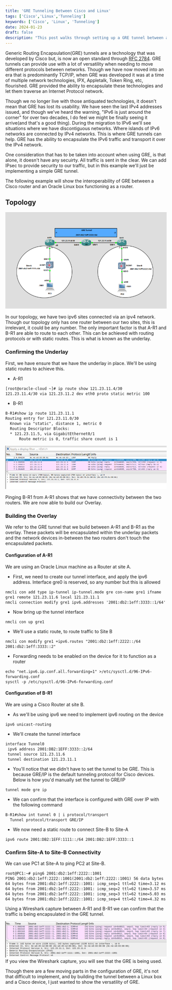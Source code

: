 ```yaml
---
title: 'GRE Tunneling Between Cisco and Linux'
tags: ['Cisco','Linux','Tunneling']
keywords: ['Cisco', 'Linux', 'Tunneling']
date: 2024-01-23
draft: false
description: "This post walks through setting up a GRE tunnel between an Oracle Linux machine and a Cisco router"
---
```


Generic Routing Encapsulation(GRE) tunnels are a technology that was developed by Cisco but, is now an open standard through [RFC 2784](https://www.rfc-editor.org/rfc/rfc2784).
GRE tunnels can provide use with a lot of versatility when needing to move different protocols between networks. Though we have now moved into an era that is predominantly TCP/IP, when GRE was developed it was at a time of multiple network technologies, IPX, Appletalk, Token Ring, etc, flourished. GRE provided the ability to encapsulate these technologies and let them traverse an Internet Protocol network.

Though we no longer live with those antiquated technologies, it doesn't mean that GRE has lost its usability. We have seen the last IPv4 addresses issued, and though we've heard the warning, "IPv6 is just around the corner" for over two decades, I do feel we might be finally seeing it arrive(and that's a good thing). During the migration to IPv6 we'll see situations where we have discontiguous networks. Where islands of IPv6 networks are connected by IPv4 networks. This is where GRE tunnels can help. GRE has the ability to encapsulate the IPv6 traffic and transport it over the IPv4 network.

One consideration that has to be taken into account when using GRE, is that alone, it doesn't have any secuirty. All traffic is sent in the clear. We can add IPsec to provide security to our traffic, but in this example we'll just be implementing a simple GRE tunnel.

The following example will show the interoperability of GRE between a Cisco router and an Oracle Linux box functioning as a router.

## Topology ##

![Topology](topology.png)

In our topology, we have two ipv6 sites connected via an ipv4 network. Though our topology only has one router between our two sites, this is irrelevant, it could be any number. The only important factor is that A-R1 and B-R1 are able to route to each other. This can be achieved with routing protocols or with static routes. This is what is known as the underlay.

### Confirming the Underlay ###

First, we have ensure that we have the underlay in place. We'll be using static routes to achieve this.
- A-R1
```
[root@oracle-cloud ~]# ip route show 121.23.11.4/30
121.23.11.4/30 via 121.23.11.2 dev eth0 proto static metric 100 
```

- B-R1
```
B-R1#show ip route 121.23.11.1   
Routing entry for 121.23.11.0/30
  Known via "static", distance 1, metric 0
  Routing Descriptor Blocks:
  * 121.23.11.5, via GigabitEthernet0/1
      Route metric is 0, traffic share count is 1
```

![Ping from A-R1 to B-R1 - Underlay](ws1.png)

Pinging B-R1 from A-R1 shows that we have connectivity between the two routers. We are now able to build our Overlay.

### Building the Overlay ###
We refer to the GRE tunnel that we build between A-R1 and B-R1 as the overlay. These packets will be encapsulated within the underlay packets and the network devices in-between the two routers don't touch the encapsulated packets.

#### Configuration of A-R1 ####
We are using an Oracle Linux machine as a Router at site A.

- First, we need to create our tunnel interface, and apply the ipv6 address.
Interface gre0 is reserved, so any number but this is allowed
```
nmcli con add type ip-tunnel ip-tunnel.mode gre con-name gre1 ifname gre1 remote 121.23.11.6 local 121.23.11.1
nmcli connection modify gre1 ipv6.addresses '2001:db2:1eff:3333::1/64'
```

- Now bring up the tunnel interface
```
nmcli con up gre1
```

- We'll use a static route, to route traffic to Site B
```
nmcli con modify gre1 +ipv6.routes "2001:db2:1eff:2222::/64 2001:db2:1eff:3333::2"
```

- Forwarding needs to be enabled on the device for it to function as a router
```
echo "net.ipv6.ip.conf.all.forwarding=1" >/etc/sysctl.d/96-IPv6-forwarding.conf
sysctl -p /etc/sysctl.d/96-IPv6-forwarding.conf
```


#### Configuration of B-R1 ####
We are using a Cisco Router at site B.

- As we'll be using ipv6 we need to implement ipv6 routing on the device
```
ipv6 unicast-routing
```


- We'll create the tunnel interface
```
interface Tunnel0
 ipv6 address 2001:DB2:1EFF:3333::2/64
 tunnel source 121.23.11.6
 tunnel destination 121.23.11.1
```

- You'll notice that we didn't have to set the tunnel to be GRE. This is because GRE/IP is the default tunneling protocol for Cisco devices. Below is how you'd manually set the tunnel to GRE/IP
```
tunnel mode gre ip
```

- We can confirm that the interface is configured with GRE over IP with the following command
```
B-R1#show int tunnel 0 | i protocol/transport
  Tunnel protocol/transport GRE/IP
```

- We now need a static route to connect Site-B to Site-A
```
ipv6 route 2001:DB2:1EFF:1111::/64 2001:DB2:1EFF:3333::1
```

### Confirm Site-A to Site-B Connectivity ###
We can use PC1 at Site-A to ping PC2 at Site-B.
```
root@PC1:~# ping6 2001:db2:1eff:2222::1001
PING 2001:db2:1eff:2222::1001(2001:db2:1eff:2222::1001) 56 data bytes
64 bytes from 2001:db2:1eff:2222::1001: icmp_seq=1 ttl=62 time=3.12 ms
64 bytes from 2001:db2:1eff:2222::1001: icmp_seq=2 ttl=62 time=3.57 ms
64 bytes from 2001:db2:1eff:2222::1001: icmp_seq=3 ttl=62 time=5.03 ms
64 bytes from 2001:db2:1eff:2222::1001: icmp_seq=4 ttl=62 time=4.32 ms
```

Using a Wireshark capture between A-R1 and B-R1 we can confirm that the traffic is being encapsulated in the GRE tunnel.

![Ping from A-R1 to B-R1 - Overlay](ws2.png)
If you view the Wireshark capture, you will see that the GRE is being used.

Though there are a few moving parts in the configuration of GRE, it's not that difficult to implement, and by building the tunnel between a Linux box and a Cisco device, I just wanted to show the versatility of GRE.

















